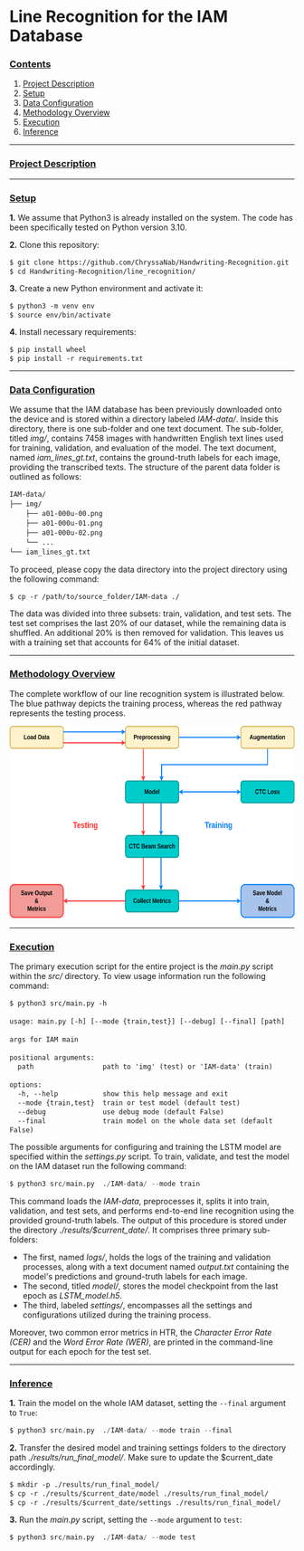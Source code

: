 # Line Recognition for the IAM Database

### [**Contents**](#)
1. [Project Description](#descr)
2. [Setup](#setup)
3. [Data Configuration](#dataset)
4. [Methodology Overview](#methodology)
5. [Execution](#execution)
6. [Inference](#inference)

---

### [**Project Description**](#) <a name="descr"></a>



---

### [**Setup**](#) <a name="setup"></a>

**1.** We assume that Python3 is already installed on the system. The code has been specifically tested on Python version 3.10.

**2.** Clone this repository: 

``` shell
$ git clone https://github.com/ChryssaNab/Handwriting-Recognition.git
$ cd Handwriting-Recognition/line_recognition/
```

 **3.** Create a new Python environment and activate it:
 
``` shell
$ python3 -m venv env
$ source env/bin/activate
```

**4.** Install necessary requirements:

``` shell
$ pip install wheel
$ pip install -r requirements.txt
```

---


### [**Data Configuration**](#) <a name="dataset"></a>

We assume that the IAM database has been previously downloaded onto the device and is stored within a directory labeled *IAM-data/*. Inside this directory, there is one sub-folder and one text document. The sub-folder, titled *img/*, contains 7458 images with handwritten English text lines used for training, validation, and evaluation of the model. The text document, named *iam_lines_gt.txt*, contains the ground-truth labels for each image, providing the transcribed texts. The structure of the parent data folder is outlined as follows:

``` bash
IAM-data/
├── img/
    ├── a01-000u-00.png
    ├── a01-000u-01.png
    ├── a01-000u-02.png
    └── ...
└── iam_lines_gt.txt

```

To proceed, please copy the data directory into the project directory using the following command:

``` shell
$ cp -r /path/to/source_folder/IAM-data ./
```

The data was divided into three subsets: train, validation, and test sets. The test set comprises the last 20% of our dataset, while the remaining data is shuffled. An additional 20% is then removed for validation. This leaves us with a training set that accounts for 64% of the initial dataset.

---

### [**Methodology Overview**](#) <a name="methodology"></a>

The complete workflow of our line recognition system is illustrated below. The blue pathway depicts the training process, whereas the red pathway represents the testing process.

<p align="center">
    <img title="Methodology overview" src="https://github.com/ChryssaNab/Handwriting-Recognition/blob/main/line_recognition/imgs/pipeline.png" height="340" width="545"/>
        
</p>


---

### [**Execution**](#) <a name="execution"></a>
The primary execution script for the entire project is the *main.py* script within the *src/* directory. To view usage information run the following command:

``` shell
$ python3 src/main.py -h

usage: main.py [-h] [--mode {train,test}] [--debug] [--final] [path]

args for IAM main

positional arguments:
  path                 path to 'img' (test) or 'IAM-data' (train)

options:
  -h, --help           show this help message and exit
  --mode {train,test}  train or test model (default test)
  --debug              use debug mode (default False)
  --final              train model on the whole data set (default False)

```

The possible arguments for configuring and training the LSTM model are specified within the *settings.py* script. To train, validate, and test the model on the IAM dataset run the following command:

``` python
$ python3 src/main.py  ./IAM-data/ --mode train
```

<!--
This command loads the *IAM-data*, preprocesses it, splits it into train, validation, and test sets, and performs line recognition using the provided ground-truth labels. The output of this procedure is stored in the directory *./results/$current_date/*. It includes the trained model checkpoint from the last epoch in a `.h5` file, logs of the training and validation processes, and the training settings in a `.json` file. Additionally, two prevalent error measures in HTR, the *Character Error Rate (CER)* and the *Word Error Rate (WER)*, are printed in the command-line for each epoch for the test set.
-->

This command loads the *IAM-data*, preprocesses it, splits it into train, validation, and test sets, and performs end-to-end line recognition using the provided ground-truth labels. The output of this procedure is stored under the directory *./results/$current_date/*. It comprises three primary sub-folders:

 - The first, named *logs/*, holds the logs of the training and validation processes, along with a text document named *output.txt* containing the model's predictions and ground-truth labels for each image.
 - The second, titled *model/*, stores the model checkpoint from the last epoch as *LSTM_model.h5*.
 - The third, labeled *settings/*, encompasses all the settings and configurations utilized during the training process.
   
Moreover, two common error metrics in HTR, the *Character Error Rate (CER)* and the *Word Error Rate (WER)*, are printed in the command-line output for each epoch for the test set.

---

### [**Inference**](#) <a name="inference"></a>


**1.**  Train the model on the whole IAM dataset, setting the `--final` argument to `True`:

``` python
$ python3 src/main.py  ./IAM-data/ --mode train --final
```

**2.** Transfer the desired model and training settings folders to the directory path *./results/run_final_model/*. Make sure to update the $current_date accordingly.

``` shell
$ mkdir -p ./results/run_final_model/
$ cp -r ./results/$current_date/model ./results/run_final_model/
$ cp -r ./results/$current_date/settings ./results/run_final_model/
```

**3.** Run the *main.py* script, setting the `--mode` argument to `test`:

``` python
$ python3 src/main.py  ./IAM-data/ --mode test
```
